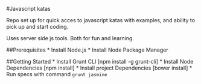 #Javascript katas

Repo set up for quick acces to javascript katas with examples, and ability to pick up and start coding.

Uses server side js tools. Both for fun and learning. 

##Prerequisites
	* Install Node.js 
	* Install Node Package Manager

##Getting Started
	* Install Grunt CLI [npm install -g grunt-cli]
	* Install Node Dependencies [npm install]
	* Install project Dependencies [bower install]
	* Run specs with command `grunt jasmine` 